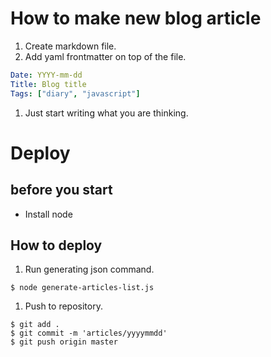 # How to make new blog article

1. Create markdown file.
1. Add yaml frontmatter on top of the file.
  ```yaml
  Date: YYYY-mm-dd
  Title: Blog title
  Tags: ["diary", "javascript"]
  ```
1. Just start writing what you are thinking.

# Deploy

## before you start

- Install node

## How to deploy

1. Run generating json command.
  ```shell
  $ node generate-articles-list.js
  ```
1. Push to repository.
  ```shell
  $ git add .
  $ git commit -m 'articles/yyyymmdd'
  $ git push origin master
  ```

